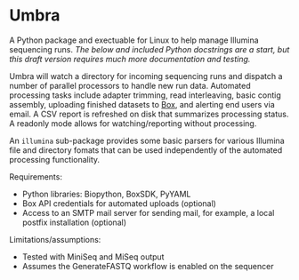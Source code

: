 # Umbra

A Python package and exectuable for Linux to help manage Illumina sequencing
runs.  *The below and included Python docstrings are a start, but this draft
version requires much more documentation and testing.*

Umbra will watch a directory for incoming sequencing runs and dispatch a number
of parallel processors to handle new run data.  Automated processing tasks
include adapter trimming, read interleaving, basic contig assembly, uploading
finished datasets to [Box], and alerting end users via email.  A CSV report is
refreshed on disk that summarizes processing status.  A readonly mode allows
for watching/reporting without processing.

An `illumina` sub-package provides some basic parsers for various Illumina file
and directory fomats that can be used independently of the automated processing
functionality.

Requirements:

 * Python libraries: Biopython, BoxSDK, PyYAML
 * Box API credentials for automated uploads (optional)
 * Access to an SMTP mail server for sending mail, for example, a local postfix
   installation (optional)

Limitations/assumptions:

 * Tested with MiniSeq and MiSeq output
 * Assumes the GenerateFASTQ workflow is enabled on the sequencer

[Box]: https://www.box.com/
